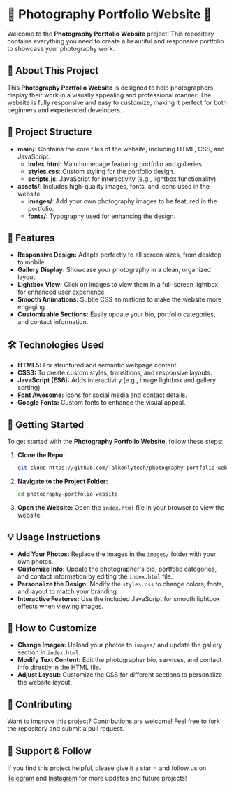 # 📸 **Photography Portfolio Website** 📸

Welcome to the **Photography Portfolio Website** project! This repository contains everything you need to create a beautiful and responsive portfolio to showcase your photography work.

## 🚀 **About This Project**

This **Photography Portfolio Website** is designed to help photographers display their work in a visually appealing and professional manner. The website is fully responsive and easy to customize, making it perfect for both beginners and experienced developers.

## 📂 **Project Structure**

- **main/**: Contains the core files of the website, including HTML, CSS, and JavaScript.
  - **index.html**: Main homepage featuring portfolio and galleries.
  - **styles.css**: Custom styling for the portfolio design.
  - **scripts.js**: JavaScript for interactivity (e.g., lightbox functionality).
- **assets/**: Includes high-quality images, fonts, and icons used in the website.
  - **images/**: Add your own photography images to be featured in the portfolio.
  - **fonts/**: Typography used for enhancing the design.

## 🌟 **Features**

- **Responsive Design:** Adapts perfectly to all screen sizes, from desktop to mobile.
- **Gallery Display:** Showcase your photography in a clean, organized layout.
- **Lightbox View:** Click on images to view them in a full-screen lightbox for enhanced user experience.
- **Smooth Animations:** Subtle CSS animations to make the website more engaging.
- **Customizable Sections:** Easily update your bio, portfolio categories, and contact information.

## 🛠️ **Technologies Used**

- **HTML5:** For structured and semantic webpage content.
- **CSS3:** To create custom styles, transitions, and responsive layouts.
- **JavaScript (ES6):** Adds interactivity (e.g., image lightbox and gallery sorting).
- **Font Awesome:** Icons for social media and contact details.
- **Google Fonts:** Custom fonts to enhance the visual appeal.

## 🚀 **Getting Started**

To get started with the **Photography Portfolio Website**, follow these steps:

1. **Clone the Repo:**
   ```bash
   git clone https://github.com/Talkonlytech/photography-portfolio-website.git
   ```
2. **Navigate to the Project Folder:**
   ```bash
   cd photography-portfolio-website
   ```
3. **Open the Website:**
   Open the `index.html` file in your browser to view the website.

## 💡 **Usage Instructions**

- **Add Your Photos:** Replace the images in the `images/` folder with your own photos.
- **Customize Info:** Update the photographer's bio, portfolio categories, and contact information by editing the `index.html` file.
- **Personalize the Design:** Modify the `styles.css` to change colors, fonts, and layout to match your branding.
- **Interactive Features:** Use the included JavaScript for smooth lightbox effects when viewing images.

## 🔧 **How to Customize**

- **Change Images:** Upload your photos to `images/` and update the gallery section in `index.html`.
- **Modify Text Content:** Edit the photographer bio, services, and contact info directly in the HTML file.
- **Adjust Layout:** Customize the CSS for different sections to personalize the website layout.

## 📝 **Contributing**

Want to improve this project? Contributions are welcome! Feel free to fork the repository and submit a pull request.


## 🌟 **Support & Follow**

If you find this project helpful, please give it a star ⭐ and follow us on [Telegram](https://t.me/talk_only_tech) and [Instagram](https://www.instagram.com/talk_only_tech?igsh=MW5naXBmOXpqN2wzZg==) for more updates and future projects!
